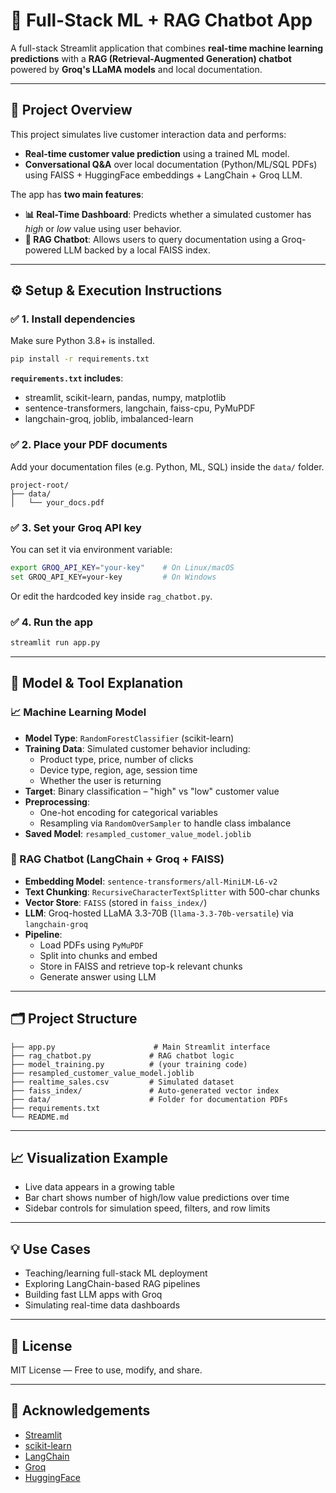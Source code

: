 # 🧠 Full-Stack ML + RAG Chatbot App

A full-stack Streamlit application that combines **real-time machine learning predictions** with a **RAG (Retrieval-Augmented Generation) chatbot** powered by **Groq's LLaMA models** and local documentation.

---

## 📌 Project Overview

This project simulates live customer interaction data and performs:
- **Real-time customer value prediction** using a trained ML model.
- **Conversational Q&A** over local documentation (Python/ML/SQL PDFs) using FAISS + HuggingFace embeddings + LangChain + Groq LLM.

The app has **two main features**:
- **📊 Real-Time Dashboard**: Predicts whether a simulated customer has *high* or *low* value using user behavior.
- **💬 RAG Chatbot**: Allows users to query documentation using a Groq-powered LLM backed by a local FAISS index.

---

## ⚙️ Setup & Execution Instructions


### ✅ 1. Install dependencies

Make sure Python 3.8+ is installed.

```bash
pip install -r requirements.txt
```

**`requirements.txt` includes**:
- streamlit, scikit-learn, pandas, numpy, matplotlib
- sentence-transformers, langchain, faiss-cpu, PyMuPDF
- langchain-groq, joblib, imbalanced-learn

### ✅ 2. Place your PDF documents

Add your documentation files (e.g. Python, ML, SQL) inside the `data/` folder.

```
project-root/
├── data/
│   └── your_docs.pdf
```

### ✅ 3. Set your Groq API key

You can set it via environment variable:

```bash
export GROQ_API_KEY="your-key"    # On Linux/macOS
set GROQ_API_KEY=your-key         # On Windows
```

Or edit the hardcoded key inside `rag_chatbot.py`.

### ✅ 4. Run the app

```bash
streamlit run app.py
```

---

## 🧠 Model & Tool Explanation

### 📈 Machine Learning Model

- **Model Type**: `RandomForestClassifier` (scikit-learn)
- **Training Data**: Simulated customer behavior including:
  - Product type, price, number of clicks
  - Device type, region, age, session time
  - Whether the user is returning
- **Target**: Binary classification – "high" vs "low" customer value
- **Preprocessing**:
  - One-hot encoding for categorical variables
  - Resampling via `RandomOverSampler` to handle class imbalance
- **Saved Model**: `resampled_customer_value_model.joblib`

### 🤖 RAG Chatbot (LangChain + Groq + FAISS)

- **Embedding Model**: `sentence-transformers/all-MiniLM-L6-v2`
- **Text Chunking**: `RecursiveCharacterTextSplitter` with 500-char chunks
- **Vector Store**: `FAISS` (stored in `faiss_index/`)
- **LLM**: Groq-hosted LLaMA 3.3-70B (`llama-3.3-70b-versatile`) via `langchain-groq`
- **Pipeline**:
  - Load PDFs using `PyMuPDF`
  - Split into chunks and embed
  - Store in FAISS and retrieve top-k relevant chunks
  - Generate answer using LLM

---

## 🗂️ Project Structure

```
├── app.py                      # Main Streamlit interface
├── rag_chatbot.py             # RAG chatbot logic
├── model_training.py          # (your training code)
├── resampled_customer_value_model.joblib
├── realtime_sales.csv         # Simulated dataset
├── faiss_index/               # Auto-generated vector index
├── data/                      # Folder for documentation PDFs
├── requirements.txt
└── README.md
```

---

## 📈 Visualization Example

- Live data appears in a growing table
- Bar chart shows number of high/low value predictions over time
- Sidebar controls for simulation speed, filters, and row limits

---

## 💡 Use Cases

- Teaching/learning full-stack ML deployment
- Exploring LangChain-based RAG pipelines
- Building fast LLM apps with Groq
- Simulating real-time data dashboards

---

## 📄 License

MIT License — Free to use, modify, and share.

---

## 🙏 Acknowledgements

- [Streamlit](https://streamlit.io/)
- [scikit-learn](https://scikit-learn.org/)
- [LangChain](https://www.langchain.com/)
- [Groq](https://groq.com/)
- [HuggingFace](https://huggingface.co/)
